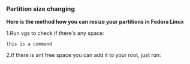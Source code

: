 ### Partition size changing
  **Here is the method how you can resize your partitions in Fedora Linux**

  1.Run vgs to check if there's any space:

  `this is a command 
  `

  2.If there is ant free space you can add it to your root, just run:
